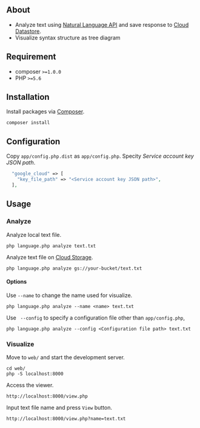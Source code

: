 ## About

- Analyze text using [Natural Language API](https://cloud.google.com/natural-language/) and save response to [Cloud Datastore](https://cloud.google.com/datastore/).
- Visualize syntax structure as tree diagram

## Requirement

- composer `>=1.0.0`
- PHP `>=5.6`

## Installation

Install packages via [Composer](https://getcomposer.org/).
```
composer install
```

## Configuration

Copy `app/config.php.dist` as `app/config.php`.
Specity *Service account key JSON path*.
```php
  "google_cloud" => [
    "key_file_path" => "<Service account key JSON path>",
  ],
```

## Usage

### Analyze

Analyze local text file.
```
php language.php analyze text.txt
```
Analyze text file on [Cloud Storage](https://cloud.google.com/storage/).
```
php language.php analyze gs://your-bucket/text.txt
```

#### Options

Use `--name` to change the name used for visualize.

```
php language.php analyze --name <name> text.txt
```

Use ` --config` to specify a configuration file other than `app/config.php`,

```
php language.php analyze --config <Configuration file path> text.txt
```

### Visualize

Move to `web/` and start the development server.

```
cd web/
php -S localhost:8000
```

Access the viewer.

```
http://localhost:8000/view.php
```

Input text file name and press `View` button.

```
http://localhost:8000/view.php?name=text.txt
```
